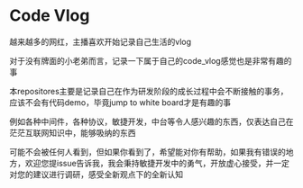 # Code Vlog

越来越多的网红，主播喜欢开始记录自己生活的vlog

对于没有牌面的小老弟而言，记录一下属于自己的code_vlog感觉也是非常有趣的事

本repositores主要是记录自己在作为研发阶段的成长过程中会不断接触的事务，应该不会有代码demo，毕竟jump to white board才是有趣的事

例如各种中间件，各种协议，敏捷开发，中台等令人感兴趣的东西，仅表达自己在茫茫互联网知识中，能够吸纳的东西

可能不会被任何人看到，但如果你看到了，希望能对你有帮助，如果我有错误的地方，欢迎您提issue告诉我，我会秉持敏捷开发中的勇气，开放虚心接受，并一定对您的建议进行调研，感受全新观点下的全新认知
